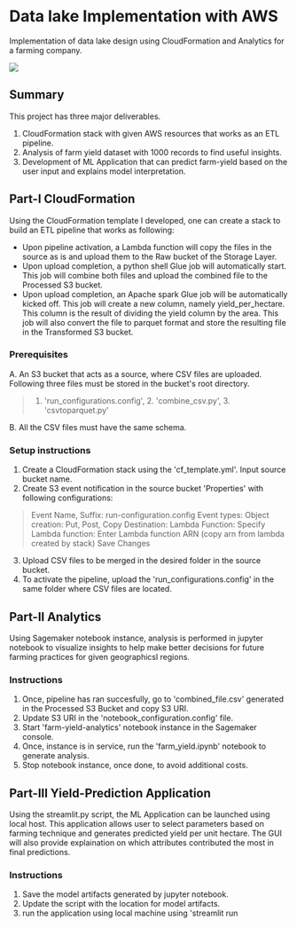 # Data lake Implementation with AWS
Implementation of data lake design using CloudFormation and Analytics for a farming company.

![](/images/lake.PNG)

## Summary
This project has three major deliverables.
1. CloudFormation stack with given AWS resources that works as an ETL pipeline.
2. Analysis of farm yield dataset with 1000 records to find useful insights.
3. Development of ML Application that can predict farm-yield based on the user input and explains model interpretation.

## Part-I CloudFormation
Using the CloudFormation template I developed, one can create a stack to build an ETL pipeline that works as following:
* Upon pipeline activation, a Lambda function will copy the files in the source as is and upload them to the Raw bucket of the Storage Layer.
* Upon upload completion, a python shell Glue job will automatically start. This job will combine both files and upload the combined file to the Processed S3 bucket.
* Upon upload completion, an Apache spark Glue job will be automatically kicked off. This job will create a new column, namely yield_per_hectare. This column is the result of dividing the yield column by the area. This job will also convert the file to parquet format and store the resulting file in the Transformed S3 bucket.

### Prerequisites
A. An S3 bucket that acts as a source, where CSV files are uploaded. Following three files must be stored in the bucket's root directory.
> 1. 'run_configurations.config', 2. 'combine_csv.py', 3. 'csvtoparquet.py'

B. All the CSV files must have the same schema.  

### Setup instructions
1. Create a CloudFormation stack using the 'cf_template.yml'. Input source bucket name. 
2. Create S3 event notification in the source bucket 'Properties' with following configurations:
> Event Name,
> Suffix: run-configuration.config
> Event types: Object creation: Put, Post, Copy
> Destination: Lambda Function: Specify Lambda function: Enter Lambda function ARN (copy arn from lambda created by stack)
> Save Changes
3. Upload CSV files to be merged in the desired folder in the source bucket.
4. To activate the pipeline, upload the 'run_configurations.config' in the same folder where CSV files are located.

## Part-II Analytics
Using Sagemaker notebook instance, analysis is performed in jupyter notebook to visualize insights to help make better decisions for future farming practices for given geographicsl regions.

### Instructions
1. Once, pipeline has ran succesfully, go to 'combined_file.csv' generated in the Processed S3 Bucket and copy S3 URI. 
2. Update S3 URI in the 'notebook_configuration.config' file.
3. Start 'farm-yield-analytics' notebook instance in the Sagemaker console.
4. Once, instance is in service, run the 'farm_yield.ipynb' notebook to generate analysis.
5. Stop notebook instance, once done, to avoid additional costs.

## Part-III Yield-Prediction Application
Using the streamlit.py script, the ML Application can be launched using local host. This application allows user to select parameters based on farming technique and generates predicted yield per unit hectare. The GUI will also provide explaination on which attributes contributed the most in final predictions.

### Instructions
1. Save the model artifacts generated by jupyter notebook.
2. Update the script with the location for model artifacts.
3. run the application using local machine using 'streamlit run <script directory>'
4. Have fun with the user interface!



